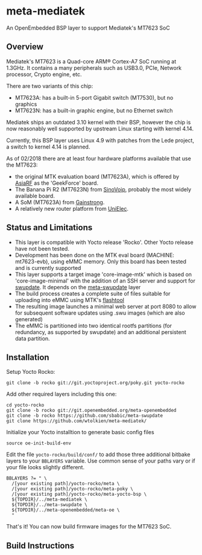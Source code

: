 # meta-mediatek

An OpenEmbedded BSP layer to support Mediatek's MT7623 SoC

## Overview

Mediatek's MT7623 is a Quad-core ARM® Cortex-A7 SoC running at 1.3GHz. It contains a many peripherals such as USB3.0, PCIe, Network  processor, Crypto engine, etc.

There are two variants of this chip:
* MT7623A: has a built-in 5-port Gigabit switch (MT7530), but no graphics
* MT7623N: has a built-in graphic engine, but no Ethernet switch

Mediatek ships an outdated 3.10 kernel with their BSP, however the chip is now reasonably well supported by upstream Linux starting with kernel 4.14. 

Currently, this BSP layer uses Linux 4.9 with patches from the Lede project, a switch to kernel 4.14 is planned. 

As of 02/2018 there are at least four hardware platforms available that use the MT7623:

* the original MTK evaluation board (MT7623A), which is offered by [AsiaRF](http://www.asiarf.com/product-view-404.html) as the 'GeekForce' board.
* The Banana Pi R2 (MT7623N) from [SinoVoip](http://www.banana-pi.org/r2.html), probably the most widely available board.
* A SoM (MT7623A) from [Gainstrong](https://gainstrong.en.alibaba.com).
* A relatively new router platform from [UniElec](http://www.unielecinc.com/q/news/cn/p/product/detail.html?qd_guid=OjXwKCaRlN).

## Status and Limitations

* This layer is compatible with Yocto release 'Rocko'. Other Yocto release have not been tested.
* Development has been done on the MTK eval board (MACHINE: mt7623-evb), using eMMC memory. Only this board has been tested and is currently supported
* This layer supports a target image 'core-image-mtk' which is based on 'core-image-minimal' with the addition of an SSH server and support for [swupdate](https://sbabic.github.io/swupdate/swupdate.html). It depends on the [meta-swupdate](https://github.com/sbabic/meta-swupdate) layer
* The build process creates a complete suite of files suitable for uploading into eMMC using MTK's [flashtool](https://spflashtool.com/)
* The resulting image launches a minimal web server at port 8080 to allow for subsequent software updates using .swu images (which are also generated)
* The eMMC is partitioned into two identical rootfs partitions (for redundancy, as supported by swupdate) and an additional persistent data partition. 

## Installation

Setup Yocto Rocko:
```
git clone -b rocko git://git.yoctoproject.org/poky.git yocto-rocko
```

Add other required layers including this one:
```
cd yocto-rocko
git clone -b rocko git://git.openembedded.org/meta-openembedded
git clone -b rocko https://github.com/sbabic/meta-swupdate
git clone https://github.com/wtolkien/meta-mediatek/
```

Initialize your Yocto installtion to generate basic config files
```
source oe-init-build-env
```

Edit the file `yocto-rocko/build/conf/` to add those three additional bitbake layers to your `BBLAYERS` variable. Use common sense of your paths vary or if your file looks slightly different.
```
BBLAYERS ?= " \
  /[your existing path]/yocto-rocko/meta \
  /[your existing path]/yocto-rocko/meta-poky \
  /[your existing path]/yocto-rocko/meta-yocto-bsp \
  ${TOPDIR}/../meta-mediatek \
  ${TOPDIR}/../meta-swupdate \
  ${TOPDIR}/../meta-openembedded/meta-oe \
  "
```
That's it! You can now build firmware images for the MT7623 SoC.

## Build Instructions





